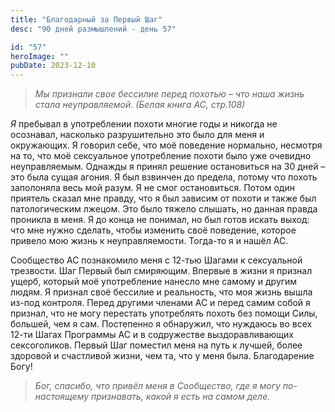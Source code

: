 ```yaml
---
title: "Благодарный за Первый Шаг"
desc: "90 дней размышлений - день 57"

id: "57"
heroImage: ""
pubDate: 2023-12-10
---
```

> _Мы признали свое бессилие перед похотью – что наша жизнь стала
> неуправляемой._ _(Белая книга АС, стр.108)_

_Я_ пребывал в употреблении похоти многие годы и никогда не осознавал,
насколько разрушительно это было для меня и окружающих. Я говорил себе, что
моё поведение нормально, несмотря на то, что моё сексуальное употребление
похоти было уже очевидно неуправляемым. Однажды я принял решение остановиться
на 30 дней – это была сущая агония. Я был взвинчен до предела, потому что
похоть заполоняла весь мой разум. Я не смог остановиться. Потом один приятель
сказал мне правду, что я был зависим от похоти и также был патологическим
лжецом. Это было тяжело слышать, но данная правда проникла в меня. Я до конца
не понимал, но был готов искать выход: что мне нужно сделать, чтобы изменить
своё поведение, которое привело мою жизнь к неуправляемости. Тогда-то я и
нашёл АС.

Сообщество АС познакомило меня с 12-тью Шагами к сексуальной трезвости. Шаг
Первый был смиряющим. Впервые в жизни я признал ущерб, который моё
употребление нанесло мне самому и другим людям. Я признал своё бессилие и
реальность, что моя жизнь вышла из-под контроля. Перед другими членами АС и
перед самим собой я признал, что не могу перестать употреблять похоть без
помощи Силы, большей, чем я сам. Постепенно я обнаружил, что нуждаюсь во всех
12-ти Шагах Программы АС и в содружестве выздоравливающих сексоголиков. Первый
Шаг поместил меня на путь к лучшей, более здоровой и счастливой жизни, чем та,
что у меня была. Благодарение Богу!

> _Бог, спасибо, что привёл меня в Сообщество, где я могу по-настоящему
> признавать, какой я есть на самом деле._

